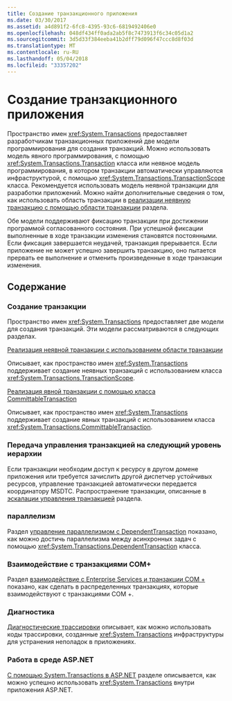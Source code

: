```yaml
---
title: Создание транзакционного приложения
ms.date: 03/30/2017
ms.assetid: a4d891f2-6fc8-4395-93c6-6819492406e0
ms.openlocfilehash: 048df434ff0ada2ab5f8c7473913f6c34c05d1a2
ms.sourcegitcommit: 3d5d33f384eeba41b2dff79d096f47ccc8d8f03d
ms.translationtype: MT
ms.contentlocale: ru-RU
ms.lasthandoff: 05/04/2018
ms.locfileid: "33357202"
---
```

# <a name="writing-a-transactional-application"></a>Создание транзакционного приложения
Пространство имен <xref:System.Transactions> предоставляет разработчикам транзакционных приложений две модели программирования для создания транзакций. Можно использовать модель явного программирования, с помощью <xref:System.Transactions.Transaction> класса или неявное модель программирования, в котором транзакции автоматически управляются инфраструктурой, с помощью <xref:System.Transactions.TransactionScope> класса. Рекомендуется использовать модель неявной транзакции для разработки приложений. Можно найти дополнительные сведения о том, как использовать область транзакции в [реализации неявную транзакцию с помощью области транзакции](../../../../docs/framework/data/transactions/implementing-an-implicit-transaction-using-transaction-scope.md) раздела.  
  
 Обе модели поддерживают фиксацию транзакции при достижении программой согласованного состояния. При успешной фиксации выполненные в ходе транзакции изменения становятся постоянными. Если фиксация завершается неудачей, транзакция прерывается. Если приложение не может успешно завершить транзакцию, оно пытается прервать ее выполнение и отменить произведенные в ходе транзакции изменения.  
  
## <a name="in-this-section"></a>Содержание  
  
### <a name="creating-a-transaction"></a>Создание транзакции  
 Пространство имен <xref:System.Transactions> предоставляет две модели для создания транзакций. Эти модели рассматриваются в следующих разделах.  
  
 [Реализация неявной транзакции с использованием области транзакции](../../../../docs/framework/data/transactions/implementing-an-implicit-transaction-using-transaction-scope.md)  
  
 Описывает, как пространство имен <xref:System.Transactions> поддерживает создание неявных транзакций с использованием класса <xref:System.Transactions.TransactionScope>.  
  
 [Реализация явной транзакции с помощью класса CommittableTransaction](../../../../docs/framework/data/transactions/implementing-an-explicit-transaction-using-committabletransaction.md)  
  
 Описывает, как пространство имен <xref:System.Transactions> поддерживает создание явных транзакций с использованием класса <xref:System.Transactions.CommittableTransaction>.  
  
### <a name="escalating-transaction-management"></a>Передача управления транзакцией на следующий уровень иерархии  
 Если транзакции необходим доступ к ресурсу в другом домене приложения или требуется зачислить другой диспетчер устойчивых ресурсов, управление транзакцией автоматически передается координатору MSDTC. Распространение транзакции, описанные в [эскалации управления транзакцией](../../../../docs/framework/data/transactions/transaction-management-escalation.md) раздела.  
  
### <a name="concurrency"></a>параллелизм  
 Раздел [управление параллелизмом с DependentTransaction](../../../../docs/framework/data/transactions/managing-concurrency-with-dependenttransaction.md) показано, как можно достичь параллелизма между асинхронных задач с помощью <xref:System.Transactions.DependentTransaction> класса.  
  
### <a name="com-interop"></a>Взаимодействие с транзакциями COM+  
 Раздел [взаимодействие с Enterprise Services и транзакции COM +](../../../../docs/framework/data/transactions/interoperability-with-enterprise-services-and-com-transactions.md) показано, как сделать в распределенных транзакциях, которые взаимодействуют с транзакциями COM +.  
  
### <a name="diagnostics"></a>Диагностика  
 [Диагностические трассировки](../../../../docs/framework/data/transactions/diagnostic-traces.md) описывает, как можно использовать коды трассировки, созданные <xref:System.Transactions> инфраструктуры для устранения неполадок в приложениях.  
  
### <a name="working-within-aspnet"></a>Работа в среде ASP.NET  
 [С помощью System.Transactions в ASP.NET](../../../../docs/framework/data/transactions/using-system-transactions-in-aspnet.md) разделе описывается, как можно успешно использовать <xref:System.Transactions> внутри приложения ASP.NET.
